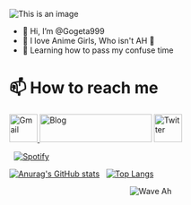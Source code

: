 ![This is an image](https://i.ibb.co/NpbWxVn/FGO-Ishtar.jpg)

- 👋 Hi, I’m @Gogeta999 
- 👀 I love Anime Girls, Who isn't AH 🧐
- 🌱 Learning how to pass my confuse time


# 📫 How to reach me 
<p>
<a href="mailto:kevinlichen1412@gmail.com" target="_blank"><img alt="Gmail" width="50" height="50" src="https://s3.us-west-2.amazonaws.com/secure.notion-static.com/5af49c2e-5105-42f3-a4cb-e80cf85001c5/gmail-svgrepo-com.svg?X-Amz-Algorithm=AWS4-HMAC-SHA256&X-Amz-Content-Sha256=UNSIGNED-PAYLOAD&X-Amz-Credential=AKIAT73L2G45EIPT3X45%2F20220625%2Fus-west-2%2Fs3%2Faws4_request&X-Amz-Date=20220625T080028Z&X-Amz-Expires=86400&X-Amz-Signature=0a980653166ebebab568ce254142112748c89cb7a169a14e7523179e31095ef0&X-Amz-SignedHeaders=host&response-content-disposition=filename%20%3D%22gmail-svgrepo-com.svg%22&x-id=GetObject"/> </a>  
<a href="https://ash999.xyz" target="_blank"><img  alt="Blog" width="200" height="50" src="https://ash999.xyz/Ash999.svg" /></a> 
<a href="https://twitter.com/666ash999" target="_blank"><img alt="Twitter" width="50" height="50" src="https://s3.us-west-2.amazonaws.com/secure.notion-static.com/7b79ca8c-4661-4707-8daf-f8a1f907c044/twitter-svgrepo-com.svg?X-Amz-Algorithm=AWS4-HMAC-SHA256&X-Amz-Content-Sha256=UNSIGNED-PAYLOAD&X-Amz-Credential=AKIAT73L2G45EIPT3X45%2F20220625%2Fus-west-2%2Fs3%2Faws4_request&X-Amz-Date=20220625T080054Z&X-Amz-Expires=86400&X-Amz-Signature=e84716ab0cfc242ad89054f545c4ce34568cc67aee49402292f79260ba38d474&X-Amz-SignedHeaders=host&response-content-disposition=filename%20%3D%22twitter-svgrepo-com.svg%22&x-id=GetObject" /> </a>
</p>

&nbsp; [![Spotify](https://gogeta999-spotify.vercel.app/api/spotify?background_color=0d1117&border_color=ffffff)](https://open.spotify.com/user/c6nj6pof99aq9ec1qrhm2bxrm)

[![Anurag's GitHub stats](https://github-readme-stats.vercel.app/api?username=gogeta999&theme=chartreuse-dark&show_icons=true)](https://github.com/anuraghazra/github-readme-stats)
&nbsp;
[![Top Langs](https://github-readme-stats.vercel.app/api/top-langs/?username=gogeta999&&theme=chartreuse-dark&layout=compact)](https://github.com/anuraghazra/github-readme-stats)


<p align="center">
<img src="https://raw.githubusercontent.com/bornmay/bornmay/Update/svg/Bottom.svg" alt="Wave Ah" />
</p>

